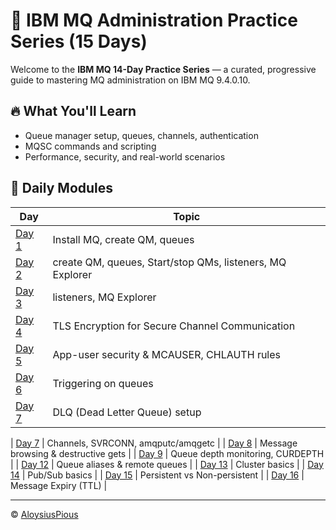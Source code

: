 # 📘 IBM MQ Administration Practice Series (15 Days)

Welcome to the **IBM MQ 14-Day Practice Series** — a curated, progressive guide to mastering MQ administration on IBM MQ 9.4.0.10.

## 🔥 What You'll Learn
- Queue manager setup, queues, channels, authentication
- MQSC commands and scripting
- Performance, security, and real-world scenarios

## 📅 Daily Modules

| Day | Topic |
|-----|-------|
| [Day 1](Day-01.md) | Install MQ, create QM, queues |
| [Day 2](Day-02.md) | create QM, queues, Start/stop QMs, listeners, MQ Explorer |
| [Day 3](Day-03.md) | listeners, MQ Explorer |
| [Day 4](Day-04.md) | TLS Encryption for Secure Channel Communication |
| [Day 5](Day-05.md) | App-user security & MCAUSER, CHLAUTH rules |
| [Day 6](Day-06.md) | Triggering on queues |
| [Day 7](Day-07.md) | DLQ (Dead Letter Queue) setup |

| [Day 7](Day-07.md) | Channels, SVRCONN, amqputc/amqgetc |
| [Day 8](Day-08.md) | Message browsing & destructive gets |
| [Day 9](Day-09.md) | Queue depth monitoring, CURDEPTH |
| [Day 12](Day-12.md) | Queue aliases & remote queues |
| [Day 13](Day-13.md) | Cluster basics |
| [Day 14](Day-14.md) | Pub/Sub basics |
| [Day 15](Day-15.md) | Persistent vs Non-persistent |
| [Day 16](Day-16.md) | Message Expiry (TTL) |

---

© [AloysiusPious](https://github.com/AloysiusPious)
